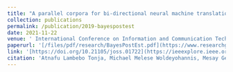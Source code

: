 ```yaml
---
title: "A parallel corpora for bi-directional neural machine translation for low resourced ethiopian languages"
collection: publications
permalink: /publication/2019-bayespostest
date: 2021-11-22
venue: ' International Conference on Information and Communication Technology for Development for Africa (ICT4DA)'
paperurl: '[/files/pdf/research/BayesPostEst.pdf](https://www.researchgate.net/profile/Michael-Woldeyohannis/publication/354551431_A_Parallel_Corpora_for_bi-directional_Neural_Machine_Translation_for_Low_Resourced_Ethiopian_Languages/links/61530006154b3227a8b4f547/A-Parallel-Corpora-for-bi-directional-Neural-Machine-Translation-for-Low-Resourced-Ethiopian-Languages.pdf)https://www.researchgate.net/profile/Michael-Woldeyohannis/publication/354551431_A_Parallel_Corpora_for_bi-directional_Neural_Machine_Translation_for_Low_Resourced_Ethiopian_Languages/links/61530006154b3227a8b4f547/A-Parallel-Corpora-for-bi-directional-Neural-Machine-Translation-for-Low-Resourced-Ethiopian-Languages.pdf'
link: '[https://doi.org/10.21105/joss.01722](https://ieeexplore.ieee.org/abstract/document/9672230)'
citation: 'Atnafu Lambebo Tonja, Michael Melese Woldeyohannis, Mesay Gemeda Yigezu. 2021. &quot;A parallel corpora for bi-directional neural machine translation for low resourced ethiopian languages.&quot; <i> International Conference on Information and Communication Technology for Development for Africa (ICT4DA)</i>'
---
```

